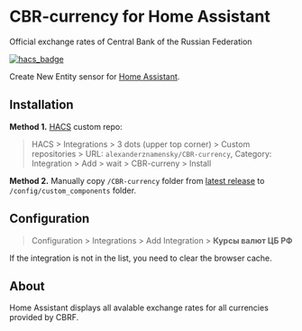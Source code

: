 # CBR-currency for Home Assistant
Official exchange rates of Central Bank of the Russian Federation

[![hacs_badge](https://img.shields.io/badge/HACS-Custom-orange.svg)](https://github.com/custom-components/hacs)

Create New Entity sensor for [Home Assistant](https://www.home-assistant.io/).

## Installation

**Method 1.** [HACS](https://hacs.xyz/) custom repo:

> HACS > Integrations > 3 dots (upper top corner) > Custom repositories > URL: `alexanderznamensky/CBR-currency`, Category: Integration > Add > wait > CBR-curreny > Install

**Method 2.** Manually copy `/CBR-currency` folder from [latest release](https://github.com/alexanderznamensky/CBR-currency/) to `/config/custom_components` folder.

## Configuration

> Configuration > Integrations > Add Integration > **Курсы валют ЦБ РФ**

If the integration is not in the list, you need to clear the browser cache.

## About

Home Assistant displays all avalable exchange rates for all currencies provided by CBRF.
